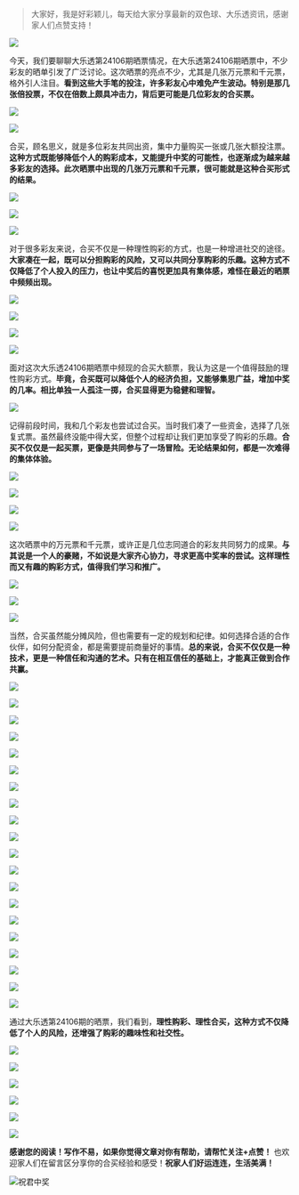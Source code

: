 > 大家好，我是好彩颖儿，每天给大家分享最新的双色球、大乐透资讯，感谢家人们点赞支持！

![](https://cdn.jsdelivr.net/gh/wangwenjie1314/PicCDN/2024-7-12/1720763627240-image.png)


今天，我们要聊聊大乐透第24106期晒票情况，在大乐透第24106期晒票中，不少彩友的晒单引发了广泛讨论。这次晒票的亮点不少，尤其是几张万元票和千元票，格外引人注目。**看到这些大手笔的投注，许多彩友心中难免产生波动。特别是那几张倍投票，不仅在倍数上颇具冲击力，背后更可能是几位彩友的合买票。**


![](https://cdn.jsdelivr.net/gh/wangwenjie1314/PicCDN/2024-9-11/1726035772450-image.png)


![](https://cdn.jsdelivr.net/gh/wangwenjie1314/PicCDN/2024-9-11/1726035842014-image.png)



合买，顾名思义，就是多位彩友共同出资，集中力量购买一张或几张大额投注票。**这种方式既能够降低个人的购彩成本，又能提升中奖的可能性，也逐渐成为越来越多彩友的选择。此次晒票中出现的几张万元票和千元票，很可能就是这种合买形式的结果。**


![](https://cdn.jsdelivr.net/gh/wangwenjie1314/PicCDN/2024-9-11/1726033334783-image.png)


![](https://cdn.jsdelivr.net/gh/wangwenjie1314/PicCDN/2024-9-11/1726033352650-image.png)


![](https://cdn.jsdelivr.net/gh/wangwenjie1314/PicCDN/2024-9-11/1726035898520-image.png)


对于很多彩友来说，合买不仅是一种理性购彩的方式，也是一种增进社交的途径。**大家凑在一起，既可以分担购彩的风险，又可以共同分享购彩的乐趣。这种方式不仅降低了个人投入的压力，也让中奖后的喜悦更加具有集体感，难怪在最近的晒票中频频出现。**

![](https://cdn.jsdelivr.net/gh/wangwenjie1314/PicCDN/2024-9-11/1726025534807-image.png)


![](https://cdn.jsdelivr.net/gh/wangwenjie1314/PicCDN/2024-9-11/1726025551018-image.png)

![](https://cdn.jsdelivr.net/gh/wangwenjie1314/PicCDN/2024-9-11/1726025541753-image.png)


![](https://cdn.jsdelivr.net/gh/wangwenjie1314/PicCDN/2024-9-11/1726025596809-image.png)



面对这次大乐透24106期晒票中频现的合买大额票，我认为这是一个值得鼓励的理性购彩方式。**毕竟，合买既可以降低个人的经济负担，又能够集思广益，增加中奖的几率。相比单独一人孤注一掷，合买显得更为稳健和理智。**


![](https://cdn.jsdelivr.net/gh/wangwenjie1314/PicCDN/2024-9-11/1726033383744-image.png)


记得前段时间，我和几个彩友也尝试过合买。当时我们凑了一些资金，选择了几张复式票。虽然最终没能中得大奖，但整个过程却让我们更加享受了购彩的乐趣。**合买不仅仅是一起买票，更像是共同参与了一场冒险。无论结果如何，都是一次难得的集体体验。**


![](https://cdn.jsdelivr.net/gh/wangwenjie1314/PicCDN/2024-9-11/1726033600193-image.png)


![](https://cdn.jsdelivr.net/gh/wangwenjie1314/PicCDN/2024-9-11/1726035936571-image.png)

![](https://cdn.jsdelivr.net/gh/wangwenjie1314/PicCDN/2024-9-11/1726035927166-image.png)


![](https://cdn.jsdelivr.net/gh/wangwenjie1314/PicCDN/2024-9-11/1726033484802-image.png)


这次晒票中的万元票和千元票，或许正是几位志同道合的彩友共同努力的成果。**与其说是一个人的豪赌，不如说是大家齐心协力，寻求更高中奖率的尝试。这样理性而又有趣的购彩方式，值得我们学习和推广。**


![](https://cdn.jsdelivr.net/gh/wangwenjie1314/PicCDN/2024-9-11/1726033404684-image.png)


![](https://cdn.jsdelivr.net/gh/wangwenjie1314/PicCDN/2024-9-11/1726033498720-image.png)


![](https://cdn.jsdelivr.net/gh/wangwenjie1314/PicCDN/2024-9-11/1726035949625-image.png)



当然，合买虽然能分摊风险，但也需要有一定的规划和纪律。如何选择合适的合作伙伴，如何分配资金，都是需要提前商量好的事情。**总的来说，合买不仅仅是一种技术，更是一种信任和沟通的艺术。只有在相互信任的基础上，才能真正做到合作共赢。**


![](https://cdn.jsdelivr.net/gh/wangwenjie1314/PicCDN/2024-9-11/1726035649239-image.png)


![](https://cdn.jsdelivr.net/gh/wangwenjie1314/PicCDN/2024-9-11/1726035990900-image.png)



![](https://cdn.jsdelivr.net/gh/wangwenjie1314/PicCDN/2024-9-11/1726033523635-image.png)


![](https://cdn.jsdelivr.net/gh/wangwenjie1314/PicCDN/2024-9-11/1726033472987-image.png)

![](https://cdn.jsdelivr.net/gh/wangwenjie1314/PicCDN/2024-9-11/1726033421984-image.png)

![](https://cdn.jsdelivr.net/gh/wangwenjie1314/PicCDN/2024-9-11/1726033413759-image.png)

![](https://cdn.jsdelivr.net/gh/wangwenjie1314/PicCDN/2024-9-11/1726033432144-image.png)

![](https://cdn.jsdelivr.net/gh/wangwenjie1314/PicCDN/2024-9-11/1726033439059-image.png)


![](https://cdn.jsdelivr.net/gh/wangwenjie1314/PicCDN/2024-9-11/1726033397771-image.png)


![](https://cdn.jsdelivr.net/gh/wangwenjie1314/PicCDN/2024-9-11/1726033513072-image.png)

![](https://cdn.jsdelivr.net/gh/wangwenjie1314/PicCDN/2024-9-11/1726033507171-image.png)


![](https://cdn.jsdelivr.net/gh/wangwenjie1314/PicCDN/2024-9-11/1726033535166-image.png)

![](https://cdn.jsdelivr.net/gh/wangwenjie1314/PicCDN/2024-9-11/1726033584206-image.png)


![](https://cdn.jsdelivr.net/gh/wangwenjie1314/PicCDN/2024-9-11/1726033553434-image.png)

![](https://cdn.jsdelivr.net/gh/wangwenjie1314/PicCDN/2024-9-11/1726033576771-image.png)

![](https://cdn.jsdelivr.net/gh/wangwenjie1314/PicCDN/2024-9-11/1726033570807-image.png)


![](https://cdn.jsdelivr.net/gh/wangwenjie1314/PicCDN/2024-9-11/1726033457586-image.png)

![](https://cdn.jsdelivr.net/gh/wangwenjie1314/PicCDN/2024-9-11/1726033447407-image.png)

![](https://cdn.jsdelivr.net/gh/wangwenjie1314/PicCDN/2024-9-11/1726033464285-image.png)

![](https://cdn.jsdelivr.net/gh/wangwenjie1314/PicCDN/2024-9-11/1726033542502-image.png)


通过大乐透第24106期的晒票，我们看到，**理性购彩、理性合买，这种方式不仅降低了个人的风险，还增强了购彩的趣味性和社交性。**


![](https://cdn.jsdelivr.net/gh/wangwenjie1314/PicCDN/2024-9-11/1726035966412-image.png)


![](https://cdn.jsdelivr.net/gh/wangwenjie1314/PicCDN/2024-9-11/1726025296283-image.png)

![](https://cdn.jsdelivr.net/gh/wangwenjie1314/PicCDN/2024-9-11/1726033608051-image.png)


![](https://cdn.jsdelivr.net/gh/wangwenjie1314/PicCDN/2024-9-11/1726035634908-image.png)


![](https://cdn.jsdelivr.net/gh/wangwenjie1314/PicCDN/2024-9-11/1726024912556-image.png)



![](https://cdn.jsdelivr.net/gh/wangwenjie1314/PicCDN/2024-9-11/1726033563163-image.png)



**感谢您的阅读！写作不易，如果你觉得文章对你有帮助，请帮忙关注+点赞！** 也欢迎家人们在留言区分享你的合买经验和感受！**祝家人们好运连连，生活美满！**

![祝君中奖](https://cdn.jsdelivr.net/gh/wangwenjie1314/PicCDN/2024-8-19/1724037664665-image.png)

